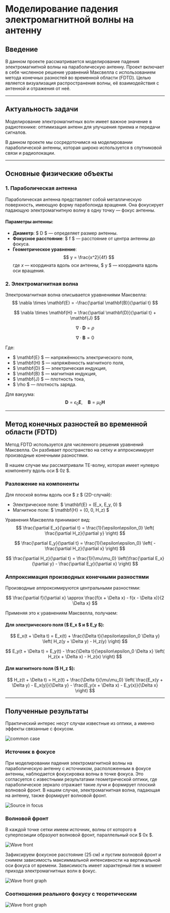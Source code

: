 # Моделирование падения электромагнитной волны на антенну
## Введение


В данном проекте рассматривается моделирование падения электромагнитной волны на параболическую антенну. Проект включает в себя численное решение уравнений Максвелла с использованием метода конечных разностей во временной области (FDTD). Целью является визуализация распространения волны, её взаимодействия с антенной и отражения от неё.

---
## Актуальность задачи

Моделирование электромагнитных волн имеет важное значение в радиотехнике: оптимизация антенн для улучшения приема и передачи сигналов.

В данном проекте мы сосредоточимся на моделировании параболической антенны, которая широко используется в спутниковой связи и радиолокации.

---
## Основные физические объекты

### 1. Параболическая антенна
Параболическая антенна представляет собой металлическую поверхность, имеющую форму параболоида вращения. Она фокусирует падающую электромагнитную волну в одну точку — фокус антенны.

#### Параметры антенны:
- **Диаметр**: $ D $ — определяет размер антенны.
- **Фокусное расстояние**: $ f $ — расстояние от центра антенны до фокуса.
- **Геометрическое уравнение**:
  $$
  y = \frac{x^2}{4f}
  $$
  где $x$ — координата вдоль оси антенны, $ y $ — координата вдоль оси вращения.



### 2. Электромагнитная волна
Электромагнитная волна описывается уравнениями Максвелла:
$$
\nabla \times \mathbf{E} = -\frac{\partial \mathbf{B}}{\partial t}
$$

$$
\nabla \times \mathbf{H} = \frac{\partial \mathbf{D}}{\partial t} + \mathbf{J}
$$

$$
\nabla \cdot \mathbf{D} = \rho
$$

$$
\nabla \cdot \mathbf{B} = 0
$$

Где:
- $ \mathbf{E} $ — напряжённость электрического поля,
- $ \mathbf{H} $ — напряжённость магнитного поля,
- $ \mathbf{D} $ — электрическая индукция,
- $ \mathbf{B} $ — магнитная индукция,
- $ \mathbf{J} $ — плотность тока,
- $ \rho $ — плотность заряда.

Для вакуума:
$$
\mathbf{D} = \epsilon_0 \mathbf{E}, \quad \mathbf{B} = \mu_0 \mathbf{H}
$$

---

## Метод конечных разностей во временной области (FDTD)
Метод FDTD используется для численного решения уравнений Максвелла. Он разбивает пространство на сетку и аппроксимирует производные конечными разностями.

В нашем случае мы рассматривали TE-волну, которая имеет нулевую компоненту вдоль оси $ 0z $.


### Разложение на компоненты

Для плоской волны вдоль оси $ z $ (2D-случай):
- Электрическое поле: $ \mathbf{E} = (E_x, E_y, 0) $
- Магнитное поле: $ \mathbf{H} = (0, 0, H_z) $

Уравнения Максвелла принимают вид:
$$
\frac{\partial E_x}{\partial t} = \frac{1}{\epsilon\epsilon_0} \left( \frac{\partial H_z}{\partial y} \right)
$$

$$
\frac{\partial E_y}{\partial t} = \frac{1}{\epsilon\epsilon_0} \left( -\frac{\partial H_z}{\partial x} \right)
$$

$$
\frac{\partial H_z}{\partial t} = \frac{1}{\mu\mu_0} \left(\frac{\partial E_x}{\partial y} - \frac{\partial E_y}{\partial x}  \right)
$$


### Аппроксимация производных конечными разностями

Производные аппроксимируются центральными разностями:

$$
\frac{\partial f}{\partial x} \approx \frac{f(x + \Delta x) - f(x - \Delta x)}{2 \Delta x}
$$

Применяя это к уравнениям Максвелла, получаем:

#### Для электрического поля ($ E_x $ и $ E_y $):
$$
E_x(t + \Delta t) = E_x(t) + \frac{\Delta t}{\epsilon\epsilon_0 \Delta y} \left( H_z(y + \Delta y) - H_z(y) \right)
$$

$$
E_y(t + \Delta t) = E_y(t) - \frac{\Delta t}{\epsilon\epsilon_0 \Delta x} \left( H_z(x + \Delta x) - H_z(x) \right)
$$

#### Для магнитного поля ($ H_z $):
$$
H_z(t + \Delta t) = H_z(t) + \frac{\Delta t}{\mu\mu_0} \left( \frac{E_x(y + \Delta y) - E_x(y)}{\Delta y} - \frac{E_y(x + \Delta x) - E_y(x)}{\Delta x} \right)
$$

---
## Полученные результаты

Практический интерес несут случаи известные из оптики, а именно эффекты связанные с фокусом.

![common case](visuals/common_case.gif)


### Источник в фокусе

При моделировании падения электромагнитной волны на параболическую антенну с источником, расположенным в фокусе антенны, наблюдается фокусировка волны в точке фокуса. Это согласуется с известными результатами геометрической оптики, где параболическое зеркало отражает такие лучи и формирует плоский волновой фронт. В нашем случае, электромагнитная волна, падающая на антенну, также формирует волновой фронт.

![Source in focus](visuals/source_in_focus.gif)


### Волновой фронт

В каждой точке сетки имеем источник, волны от которого в суперпозиции образуют волновой фронт, параллельный оси $ 0x $.

![Wave front](visuals/wave_front.gif)


Зафиксируем фокусное расстояние (25 см) и пустим волновой фронт и снимем зависимость максиммальной интенсивности на вертикальной оси фокуса от времени. Зависимость имеет характерный пик в момент прихода электромагнитных волн в фокус.

![Wave front graph](images/focus_25.jpeg)

### Соотношения реального фокусу с теоретическим
![Wave front graph](images/field_on_axe_real_focus.png)